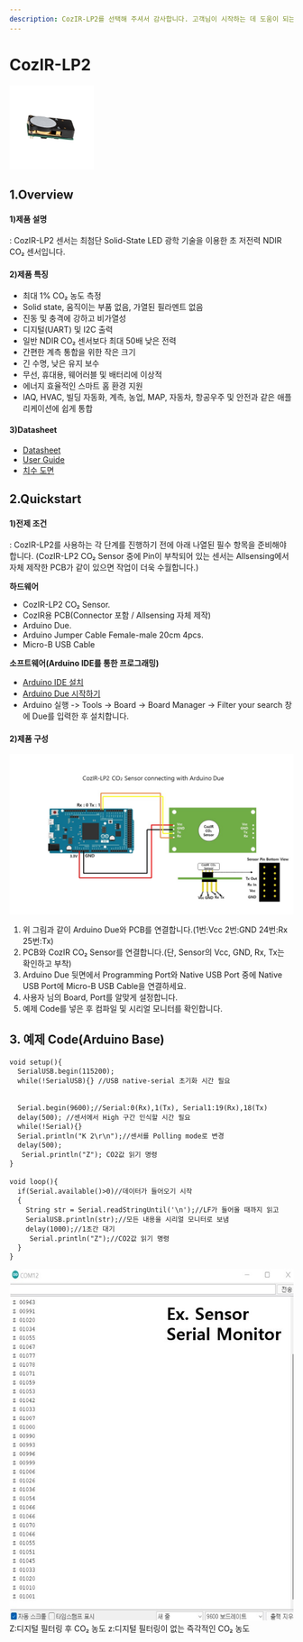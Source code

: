 ```yaml
---
description: CozIR-LP2를 선택해 주셔서 감사합니다. 고객님이 시작하는 데 도움이 되는 모든 문서를 제공하였습니다📜
---
```


# CozIR-LP2

<img src="/.gitbook/assets/CozIR-LP2.jpg" width="150px" height="150px"></img>

## 1.Overview

#### 1)제품 설명

: CozIR-LP2 센서는 최첨단 Solid-State LED 광학 기술을 이용한 초 저전력 NDIR CO₂ 센서입니다.

#### 2)제품 특징

* 최대 1% CO₂ 농도 측정
* Solid state, 움직이는 부품 없음, 가열된 필라멘트 없음
* 진동 및 충격에 강하고 비가열성
* 디지털(UART) 및 I2C 출력
* 일반 NDIR CO₂ 센서보다 최대 50배 낮은 전력
* 간편한 계측 통합을 위한 작은 크기
* 긴 수명, 낮은 유지 보수
* 무선, 휴대용, 웨어러블 및 배터리에 이상적
* 에너지 효율적인 스마트 홈 환경 지원
* IAQ, HVAC, 빌딩 자동화, 계측, 농업, MAP, 자동차, 항공우주 및 안전과 같은 애플리케이션에 쉽게 통합

#### 3)Datasheet

* [Datasheet](https://cdn.shopify.com/s/files/1/0019/5952/files/CozIR-LP2\_Data\_Sheet\_Rev\_4.10.pdf)
* [User Guide](https://cdn.shopify.com/s/files/1/0019/5952/files/CO2Meter-GSS-COZIR-LP2-User-Guide-Rev-4.0.pdf)
* [치수 도면](https://cdn.shopify.com/s/files/1/0019/5952/files/Mechanical\_Diagram\_-\_CozIR-LP2-CO2Meter.pdf)

## 2.Quickstart

#### 1)전제 조건

: CozIR-LP2를 사용하는 각 단계를 진행하기 전에 아래 나열된 필수 항목을 준비해야 합니다. (CozIR-LP2 CO₂ Sensor 중에 Pin이 부착되어 있는 센서는 Allsensing에서 자체 제작한 PCB가 같이 있으면 작업이 더욱 수월합니다.)

**하드웨어**

* CozIR-LP2 CO₂ Sensor.
* CozIR용 PCB(Connector 포함 / Allsensing 자체 제작)
* Arduino Due.
* Arduino Jumper Cable Female-male 20cm 4pcs.
* Micro-B USB Cable

**소프트웨어(Arduino IDE를 통한 프로그래밍)**

* [Arduino IDE 설치](https://www.arduino.cc/en/software)
* [Arduino Due 시작하기](https://www.arduino.cc/en/Guide/ArduinoDue)
* Arduino 실행 -> Tools -> Board -> Board Manager -> Filter your search 창에 Due를 입력한 후 설치합니다.

#### 2)제품 구성

![](<../../.gitbook/assets/CozIR LP2 Sensor with arduino.jpg>)

1. 위 그림과 같이 Arduino Due와 PCB를 연결합니다.(1번:Vcc 2번:GND 24번:Rx 25번:Tx)
2. PCB와 CozIR CO₂ Sensor를 연결합니다.(단, Sensor의 Vcc, GND, Rx, Tx는 확인하고 부착)
3. Arduino Due 뒷면에서 Programming Port와 Native USB Port 중에 Native USB Port에 Micro-B USB Cable을 연결하세요.
4. 사용자 님의 Board, Port를 알맞게 설정합니다.
5. 예제 Code를 넣은 후 컴파일 및 시리얼 모니터를 확인합니다.

## 3. 예제 Code(Arduino Base)

```arduino
void setup(){
  SerialUSB.begin(115200);
  while(!SerialUSB){} //USB native-serial 초기화 시간 필요


  Serial.begin(9600);//Serial:0(Rx),1(Tx), Serial1:19(Rx),18(Tx)
  delay(500); //센서에서 High 구간 인식할 시간 필요
  while(!Serial){}
  Serial.println("K 2\r\n");//센서를 Polling mode로 변경
  delay(500);
   Serial.println("Z"); CO2값 읽기 명령
}

void loop(){
  if(Serial.available()>0)//데이터가 들어오기 시작
  {
    String str = Serial.readStringUntil('\n');//LF가 들어올 때까지 읽고
    SerialUSB.println(str);//모든 내용을 시리얼 모니터로 보냄
    delay(1000);//1초간 대기
     Serial.println("Z");//CO2값 읽기 명령
  }
}
```

![](<../../.gitbook/assets/serial monitor ex) (1).jpg>)
Z:디지털 필터링 후 CO₂ 농도
z:디지털 필터링이 없는 즉각적인 CO₂ 농도

